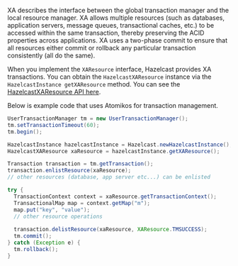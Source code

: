 
XA describes the interface between the global transaction manager and the local resource manager. XA allows multiple resources (such as databases, application servers, message queues, transactional caches, etc.) to be accessed within the same transaction, thereby preserving the ACID properties across applications. XA uses a two-phase commit to ensure that all resources either commit or rollback any particular transaction consistently (all do the same).

When you implement the `XAResource` interface, Hazelcast provides XA transactions. You can obtain the `HazelcastXAResource` instance via the `HazelcastInstance getXAResource` method. You can see the
[HazelcastXAResource API here](http://docs.hazelcast.org/docs/latest/javadoc/com/hazelcast/transaction/HazelcastXAResource.html).

Below is example code that uses Atomikos for transaction management.
  
```java
UserTransactionManager tm = new UserTransactionManager();
tm.setTransactionTimeout(60);
tm.begin();

HazelcastInstance hazelcastInstance = Hazelcast.newHazelcastInstance();
HazelcastXAResource xaResource = hazelcastInstance.getXAResource();

Transaction transaction = tm.getTransaction();
transaction.enlistResource(xaResource);
// other resources (database, app server etc...) can be enlisted

try {
  TransactionContext context = xaResource.getTransactionContext();
  TransactionalMap map = context.getMap("m");
  map.put("key", "value");
  // other resource operations
  
  transaction.delistResource(xaResource, XAResource.TMSUCCESS);
  tm.commit();
} catch (Exception e) {
  tm.rollback();
}
```